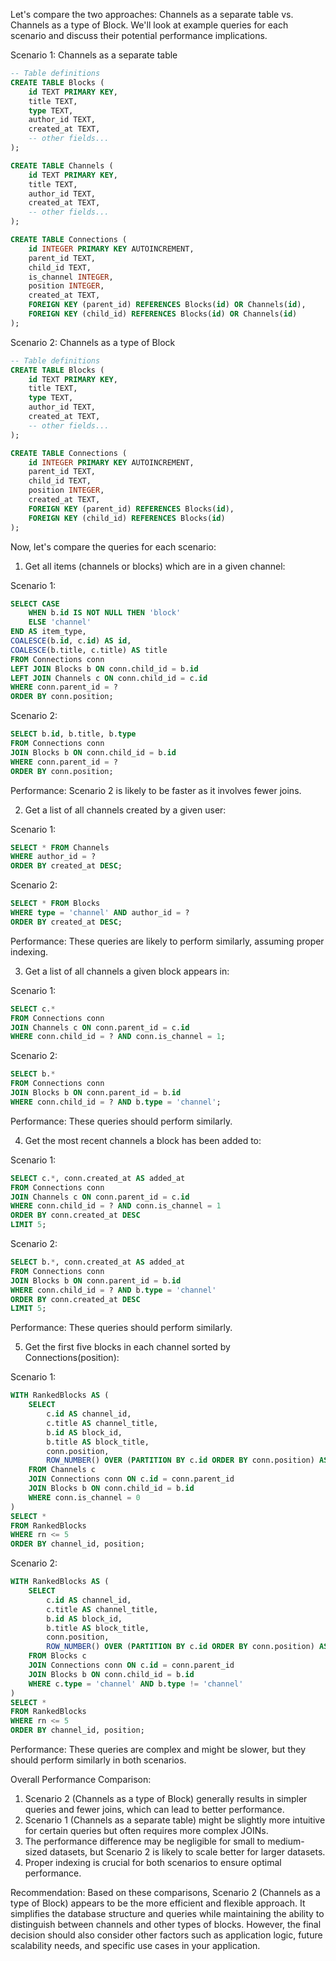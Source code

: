 Let's compare the two approaches: Channels as a separate table vs. Channels as a type of Block. We'll look at example queries for each scenario and discuss their potential performance implications.

Scenario 1: Channels as a separate table

```sql
-- Table definitions
CREATE TABLE Blocks (
    id TEXT PRIMARY KEY,
    title TEXT,
    type TEXT,
    author_id TEXT,
    created_at TEXT,
    -- other fields...
);

CREATE TABLE Channels (
    id TEXT PRIMARY KEY,
    title TEXT,
    author_id TEXT,
    created_at TEXT,
    -- other fields...
);

CREATE TABLE Connections (
    id INTEGER PRIMARY KEY AUTOINCREMENT,
    parent_id TEXT,
    child_id TEXT,
    is_channel INTEGER,
    position INTEGER,
    created_at TEXT,
    FOREIGN KEY (parent_id) REFERENCES Blocks(id) OR Channels(id),
    FOREIGN KEY (child_id) REFERENCES Blocks(id) OR Channels(id)
);
```

Scenario 2: Channels as a type of Block

```sql
-- Table definitions
CREATE TABLE Blocks (
    id TEXT PRIMARY KEY,
    title TEXT,
    type TEXT,
    author_id TEXT,
    created_at TEXT,
    -- other fields...
);

CREATE TABLE Connections (
    id INTEGER PRIMARY KEY AUTOINCREMENT,
    parent_id TEXT,
    child_id TEXT,
    position INTEGER,
    created_at TEXT,
    FOREIGN KEY (parent_id) REFERENCES Blocks(id),
    FOREIGN KEY (child_id) REFERENCES Blocks(id)
);
```

Now, let's compare the queries for each scenario:

1. Get all items (channels or blocks) which are in a given channel:

Scenario 1:
```sql
SELECT CASE
    WHEN b.id IS NOT NULL THEN 'block'
    ELSE 'channel'
END AS item_type,
COALESCE(b.id, c.id) AS id,
COALESCE(b.title, c.title) AS title
FROM Connections conn
LEFT JOIN Blocks b ON conn.child_id = b.id
LEFT JOIN Channels c ON conn.child_id = c.id
WHERE conn.parent_id = ?
ORDER BY conn.position;
```

Scenario 2:
```sql
SELECT b.id, b.title, b.type
FROM Connections conn
JOIN Blocks b ON conn.child_id = b.id
WHERE conn.parent_id = ?
ORDER BY conn.position;
```

Performance: Scenario 2 is likely to be faster as it involves fewer joins.

2. Get a list of all channels created by a given user:

Scenario 1:
```sql
SELECT * FROM Channels
WHERE author_id = ?
ORDER BY created_at DESC;
```

Scenario 2:
```sql
SELECT * FROM Blocks
WHERE type = 'channel' AND author_id = ?
ORDER BY created_at DESC;
```

Performance: These queries are likely to perform similarly, assuming proper indexing.

3. Get a list of all channels a given block appears in:

Scenario 1:
```sql
SELECT c.*
FROM Connections conn
JOIN Channels c ON conn.parent_id = c.id
WHERE conn.child_id = ? AND conn.is_channel = 1;
```

Scenario 2:
```sql
SELECT b.*
FROM Connections conn
JOIN Blocks b ON conn.parent_id = b.id
WHERE conn.child_id = ? AND b.type = 'channel';
```

Performance: These queries should perform similarly.

4. Get the most recent channels a block has been added to:

Scenario 1:
```sql
SELECT c.*, conn.created_at AS added_at
FROM Connections conn
JOIN Channels c ON conn.parent_id = c.id
WHERE conn.child_id = ? AND conn.is_channel = 1
ORDER BY conn.created_at DESC
LIMIT 5;
```

Scenario 2:
```sql
SELECT b.*, conn.created_at AS added_at
FROM Connections conn
JOIN Blocks b ON conn.parent_id = b.id
WHERE conn.child_id = ? AND b.type = 'channel'
ORDER BY conn.created_at DESC
LIMIT 5;
```

Performance: These queries should perform similarly.

5. Get the first five blocks in each channel sorted by Connections(position):

Scenario 1:
```sql
WITH RankedBlocks AS (
    SELECT
        c.id AS channel_id,
        c.title AS channel_title,
        b.id AS block_id,
        b.title AS block_title,
        conn.position,
        ROW_NUMBER() OVER (PARTITION BY c.id ORDER BY conn.position) AS rn
    FROM Channels c
    JOIN Connections conn ON c.id = conn.parent_id
    JOIN Blocks b ON conn.child_id = b.id
    WHERE conn.is_channel = 0
)
SELECT *
FROM RankedBlocks
WHERE rn <= 5
ORDER BY channel_id, position;
```

Scenario 2:
```sql
WITH RankedBlocks AS (
    SELECT
        c.id AS channel_id,
        c.title AS channel_title,
        b.id AS block_id,
        b.title AS block_title,
        conn.position,
        ROW_NUMBER() OVER (PARTITION BY c.id ORDER BY conn.position) AS rn
    FROM Blocks c
    JOIN Connections conn ON c.id = conn.parent_id
    JOIN Blocks b ON conn.child_id = b.id
    WHERE c.type = 'channel' AND b.type != 'channel'
)
SELECT *
FROM RankedBlocks
WHERE rn <= 5
ORDER BY channel_id, position;
```

Performance: These queries are complex and might be slower, but they should perform similarly in both scenarios.

Overall Performance Comparison:
1. Scenario 2 (Channels as a type of Block) generally results in simpler queries and fewer joins, which can lead to better performance.
2. Scenario 1 (Channels as a separate table) might be slightly more intuitive for certain queries but often requires more complex JOINs.
3. The performance difference may be negligible for small to medium-sized datasets, but Scenario 2 is likely to scale better for larger datasets.
4. Proper indexing is crucial for both scenarios to ensure optimal performance.

Recommendation:
Based on these comparisons, Scenario 2 (Channels as a type of Block) appears to be the more efficient and flexible approach. It simplifies the database structure and queries while maintaining the ability to distinguish between channels and other types of blocks. However, the final decision should also consider other factors such as application logic, future scalability needs, and specific use cases in your application.
